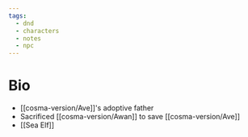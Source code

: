 ```yaml
---
tags:
  - dnd
  - characters
  - notes
  - npc
---
```

# Bio
- [[cosma-version/Ave]]'s adoptive father
- Sacrificed [[cosma-version/Awan]] to save [[cosma-version/Ave]]
- [[Sea Elf]]